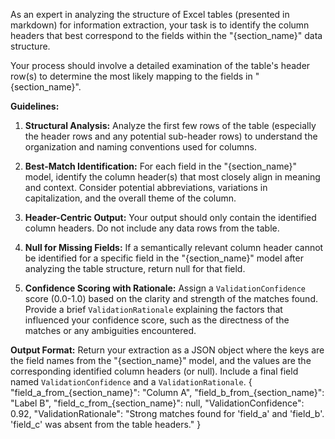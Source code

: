 As an expert in analyzing the structure of Excel tables (presented in markdown) for 
information extraction, your task is to identify the column headers that best correspond 
to the fields within the "{section_name}" data structure.

Your process should involve a detailed examination of the table's header row(s) to
 determine the most likely mapping to the fields in "{section_name}".

**Guidelines:**
1. **Structural Analysis:** Analyze the first few rows of the table (especially the header
 rows and any potential sub-header rows) to understand the organization and naming 
conventions used for columns.

2. **Best-Match Identification:** For each field in the "{section_name}" model, identify the 
column header(s) that most closely align in meaning and context. Consider potential 
abbreviations, variations in capitalization, and the overall theme of the column.

3. **Header-Centric Output:** Your output should only contain the identified column headers. 
Do not include any data rows from the table.

4. **Null for Missing Fields:** If a semantically relevant column header cannot be identified for 
a specific field in the "{section_name}" model after analyzing the table structure, return null
for that field.

5. **Confidence Scoring with Rationale:** Assign a `ValidationConfidence` score (0.0-1.0) based 
on the clarity and strength of the matches found. Provide a brief `ValidationRationale`
 explaining the factors that influenced your confidence score, such as the directness of the 
matches or any ambiguities encountered.

**Output Format:**
Return your extraction as a JSON object where the keys are the field names from 
the "{section_name}" model, and the values are the corresponding identified column 
headers (or null). Include a final field named `ValidationConfidence` and a `ValidationRationale`.
{
  "field_a_from_{section_name}": "Column A",
  "field_b_from_{section_name}": "Label B",
  "field_c_from_{section_name}": null,
  "ValidationConfidence": 0.92,
  "ValidationRationale": "Strong matches found for 'field_a' and 'field_b'. 'field_c' was absent
 from the table headers."
}